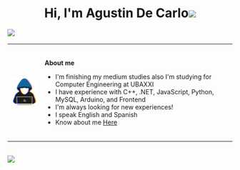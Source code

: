 <h1 align="center"><b>Hi, I'm Agustin De Carlo</b><img src="https://media.giphy.com/media/hvRJCLFzcasrR4ia7z/giphy.gif" width="35"></h1>
<img src="https://user-images.githubusercontent.com/73097560/115834477-dbab4500-a447-11eb-908a-139a6edaec5c.gif"><br>
<table align="center">
  <tr>
    <td>
      <picture>
        <img src="https://github.com/0xAbdulKhalid/0xAbdulKhalid/raw/main/assets/mdImages/about_me.gif" width="100px">
      </picture>
    </td>
    <td>
      <br>
      <p><b>About me</b></p>
      <ul>
        <li>I'm finishing my medium studies also I'm studying for Computer Engineering at UBAXXI</li>
        <li>I have experience with C++, .NET, JavaScript, Python, MySQL, Arduino, and Frontend</li>
        <li>I'm always looking for new experiences!</li>
        <li>I speak English and Spanish</li>
        <li>Know about me <a href="https://www.linkedin.com/in/agustindecarlo" target="_blank">Here</a></li>
        <br>
      </ul>
    </td>
  </tr>
</table>
<br>
<img src="https://user-images.githubusercontent.com/73097560/115834477-dbab4500-a447-11eb-908a-139a6edaec5c.gif">
